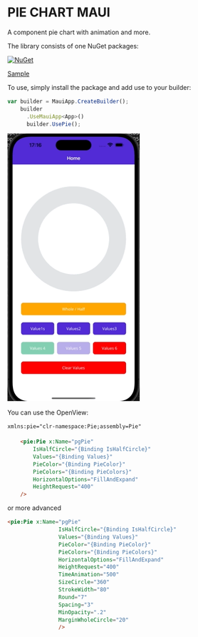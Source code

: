 # PIE CHART MAUI
A component pie chart with animation and more.

The library consists of one NuGet packages:

[![NuGet](https://img.shields.io/nuget/v/PieMaui.svg?label=PieMaui)](https://www.nuget.org/packages/PieMaui/)

[Sample](https://github.com/pabloprogramador/Pie/tree/main/Pie.Sample)

To use, simply install the package and add use to your builder:
```javascript
var builder = MauiApp.CreateBuilder();
    builder
      .UseMauiApp<App>()
      builder.UsePie();
```

<img src="images/pie.gif" height="600">

You can use the OpenView:
```html
xmlns:pie="clr-namespace:Pie;assembly=Pie"

    <pie:Pie x:Name="pgPie"
        IsHalfCircle="{Binding IsHalfCircle}"
        Values="{Binding Values}"
        PieColor="{Binding PieColor}"
        PieColors="{Binding PieColors}"
        HorizontalOptions="FillAndExpand"
        HeightRequest="400"
    />
```
or more advanced

```html
<pie:Pie x:Name="pgPie"
                IsHalfCircle="{Binding IsHalfCircle}"
                Values="{Binding Values}"
                PieColor="{Binding PieColor}"
                PieColors="{Binding PieColors}"
                HorizontalOptions="FillAndExpand"
                HeightRequest="400"
                TimeAnimation="500"
                SizeCircle="360"
                StrokeWidth="80"
                Round="7"
                Spacing="3"
                MinOpacity=".2"
                MarginWholeCircle="20"
                />
```
